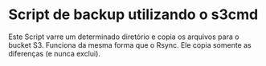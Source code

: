 # Script de backup utilizando o s3cmd
Este Script varre um determinado diretório e copia os arquivos para o bucket S3.
Funciona da mesma forma que o Rsync. Ele copia somente as diferenças (e nunca exclui).
